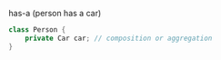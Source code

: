 has-a
(person has a car)

```java
class Person {
	private Car car; // composition or aggregation
}
```
